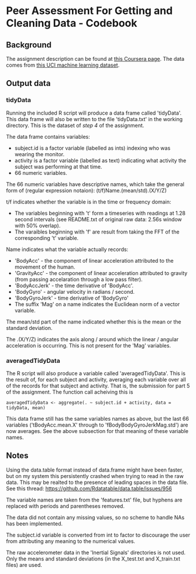 Peer Assessment For Getting and Cleaning Data - Codebook
========================================================

## Background

The assignment description can be found at [this Coursera page](https://class.coursera.org/getdata-010/human_grading/view/courses/973497/assessments/3/submissions).
The data comes from [this UCI machine learning dataset](http://archive.ics.uci.edu/ml/datasets/Human+Activity+Recognition+Using+Smartphones).

## Output data

### tidyData

Running the included R script will produce a data frame called 'tidyData'.
This data frame will also be written to the file 'tidyData.txt' in the
working directory. This is the dataset of *step 4* of the assignment.

The data frame contains variables:
* subject.id is a factor variable (labelled as ints) indexing
  who was wearing the monitor.
* activity is a factor variable (labelled as text) indicating
  what activity the subject was performing at that time.
* 66 numeric variables.

The 66 numeric variables have descriptive names, which take the general
form of (regular expression notaion):
(t/f)Name.(mean/std).(X/Y/Z)

t/f indicates whether the variable is in the time or frequency domain:
* The variables beginning with 't' form a timeseries with readings at
1.28 second intervals (see README.txt of original raw data: 2.56s 
window with 50% overlap).
* The varaibles beginning with 'f' are result from taking the FFT of
the corresponding 't' variable.

Name indicates what the variable actually records:
* 'BodyAcc' - the component of linear acceleration attributed to
  the movement of the human.
* 'GravityAcc' - the component of linear acceleration attributed
  to gravity (from passing accelaration through a low pass filter).
* 'BodyAccJerk' - the time derivative of 'BodyAcc'.
* 'BodyGyro' - angular velocity in radians / second. 
* 'BodyGyroJerk' - time derivative of 'BodyGyro'
* The suffix 'Mag' on a name indicates the Euclidean norm of a
  vector variable.

The mean/std part of the name indicated whether this is the mean or the
standard deviation.

The .(X/Y/Z) indicates the axis along / around which the linear / angular
acceleration is occurring. This is not present for the 'Mag' variables.

### averagedTidyData

The R script will also produce a variable called 'averagedTidyData'.
This is the result of, for each subject and activity, averaging each
variable over all of the records for that subject and activity.
That is, the submission for part 5 of the assignment.
The function call acheiving this is
```{r}
averagedTidyData <- aggregate(. ~ subject.id + activity, data = tidyData, mean)
```

This data frame still has the same variables names as above, but the
last 66 variables ('tBodyAcc.mean.X' through to 'fBodyBodyGyroJerkMag.std')
are now averages. See the above subsection for that meaning of these
variable names.

## Notes

Using the data.table format instead of data.frame might have been faster,
but on my system this persistently crashed when trying to read in the
raw data. This may be realted to the presence of leading spaces in the
data file. See this thread: https://github.com/Rdatatable/data.table/issues/956

The variable names are taken from the 'features.txt' file, but hyphens are
replaced with periods and parentheses removed.

The data did not contain any missing values, so no scheme to handle NAs
has been implemented.

The subject.id variable is converted from int to factor to discourage
the user from attributing any meaning to the numerical values.

The raw accelerometer data in the 'Inertial Signals' directories is not used.
Only the means and standard deviations (in the X_test.txt and X_train.txt
files) are used.
